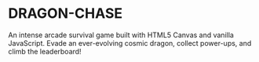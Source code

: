 # DRAGON-CHASE
An intense arcade survival game built with HTML5 Canvas and vanilla JavaScript. Evade an ever-evolving cosmic dragon, collect power-ups, and climb the leaderboard!
